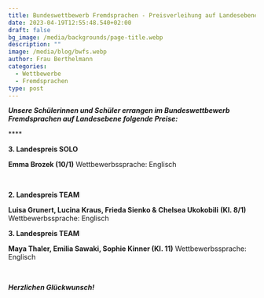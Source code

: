 ```yaml
---
title: Bundeswettbewerb Fremdsprachen - Preisverleihung auf Landesebene
date: 2023-04-19T12:55:48.540+02:00
draft: false
bg_image: /media/backgrounds/page-title.webp
description: ""
image: /media/blog/bwfs.webp
author: Frau Berthelmann
categories:
  - Wettbewerbe
  - Fremdsprachen
type: post
---
```

***Unsere Schülerinnen und Schüler errangen im Bundeswettbewerb Fremdsprachen auf Landesebene folgende Preise:***

**** 

**3. Landespreis SOLO**

**Emma Brozek (10/1)** Wettbewerbssprache: Englisch

  

**2. Landespreis TEAM**

**Luisa Grunert, Lucina Kraus, Frieda Sienko & Chelsea Ukokobili** **(Kl. 8/1)** Wettbewerbssprache: Englisch





**3. Landespreis TEAM**

**Maya Thaler, Emilia Sawaki, Sophie Kinner (Kl. 11)** Wettbewerbssprache: Englisch

  

***Herzlichen Glückwunsch!***
